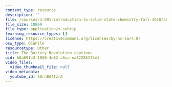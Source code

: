 ```yaml
---
content_type: resource
description: ''
file: /courses/3-091-introduction-to-solid-state-chemistry-fall-2018/SDrn8A4IzrA_captions.webvtt
file_size: 10869
file_type: application/x-subrip
learning_resource_types: []
license: https://creativecommons.org/licenses/by-nc-sa/4.0/
ocw_type: OCWFile
resourcetype: Other
title: The Battery Revolution captions
uid: b8a69143-1850-4e82-a5ca-ea82285175e1
video_files:
  video_thumbnail_file: null
video_metadata:
  youtube_id: SDrn8A4IzrA
---
```

